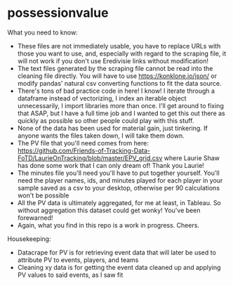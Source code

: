 # possessionvalue

What you need to know:
  - These files are not immediately usable, you have to replace URLs with those you want to use, and, especially with regard to the scraping file, it will not work     if you don't use Eredivisie links without modification!
  - The text files generated by the scraping file cannot be read into the cleaning file directly. You will have to use https://konklone.io/json/ or modify pandas'       natural csv converting functions to fit the data source.
  - There's tons of bad practice code in here! I know! I iterate through a dataframe instead of vectorizing, I index an iterable object unnecessarily, I import         libraries more than once. I'll get around to fixing that ASAP, but I have a full time job and I wanted to get this out there as quickly as possible so               other people could play with this stuff. 
  - None of the data has been used for material gain, just tinkering. If anyone wants the files taken down, I will take them down.
  - The PV file that you'll need comes from here: https://github.com/Friends-of-Tracking-Data-FoTD/LaurieOnTracking/blob/master/EPV_grid.csv where Laurie Shaw has       done some work that I can only dream of! Thank you Laurie!
  - The minutes file you'll need you'll have to put together yourself. You'll need the player names, ids, and minutes played for each player in your sample saved as     a csv to your desktop, otherwise per 90 calculations won't be possible
  - All the PV data is ultimately aggregated, for me at least, in Tableau. So without aggregation this dataset could get wonky! You've been forewarned!
  - Again, what you find in this repo is a work in progress. Cheers. 
  
Housekeeping:
  - Datacrape for PV is for retrieving event data that will later be used to attribute PV to events, players, and teams
  - Cleaning xy data is for getting the event data cleaned up and applying PV values to said events, as I saw fit
